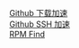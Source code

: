 [Github 下载加速](https://tool.mintimate.cn/gh/) \
[Github SSH 加速](https://github.zhlh6.cn/) \
[RPM Find](http://www.rpmfind.net)
